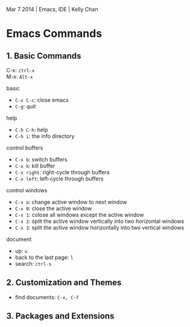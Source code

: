 Mar 7 2014 | Emacs, IDE | Kelly Chan
# Emacs Commands

## 1. Basic Commands

C-x: `ctrl-x`  
M-x: `Alt-x`  

basic
- `C-x C-c`: close emacs
- `C-g`: quit

help
- `C-h C-h`: help
- `C-h i`: the info directory

control buffers
- `C-x b`: switch buffers
- `C-x k`: kill buffer
- `C-x right`: right-cycle through buffers
- `C-x left`: left-cycle through buffers

control windows
- `C-x o`: change active window to next window
- `C-x 0`: close the active window
- `C-x 1`: colose all windows except the active window
- `C-x 2`: split the active window vertically into two horizontal windows
- `C-x 3`: split the active window horizontally into two vertical windows


document

- up: `u`
- back to the last page: `l`
- search: `ctrl-s`

## 2. Customization and Themes

- find documents: `C-x, C-f`

## 3. Packages and Extensions
